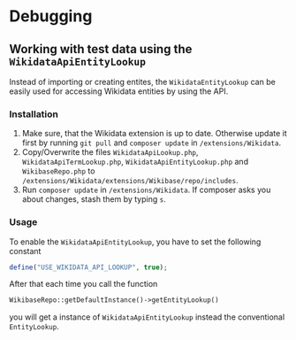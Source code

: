 Debugging
===============

## Working with test data using the ```WikidataApiEntityLookup```
Instead of importing or creating entites, the ```WikidataEntityLookup``` can be easily used for accessing Wikidata entities by using the API.

### Installation
1. Make sure, that the Wikidata extension is up to date. Otherwise update it first by running ```git pull``` and ```composer update``` in ```/extensions/Wikidata```. 
2. Copy/Overwrite the files ```WikidataApiLookup.php```, ```WikidataApiTermLookup.php```, ```WikidataApiEntityLookup.php``` and ```WikibaseRepo.php``` to ```/extensions/Wikidata/extensions/Wikibase/repo/includes```.
3. Run ```composer update``` in ```/extensions/Wikidata```. If composer asks you about changes, stash them by typing ```s```.

### Usage
To enable the ```WikidataApiEntityLookup```, you have to set the following constant
```php
define("USE_WIKIDATA_API_LOOKUP", true);
```
After that each time you call the function
```php
WikibaseRepo::getDefaultInstance()->getEntityLookup()
````
you will get a instance of ```WikidataApiEntityLookup``` instead the conventional ```EntityLookup```.
